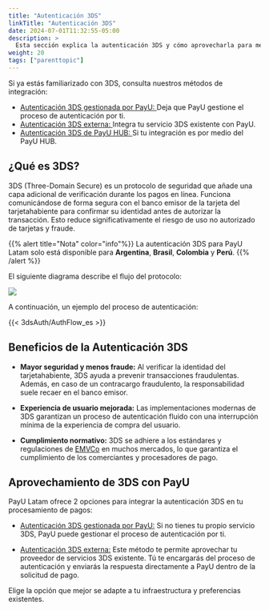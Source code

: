 ```yaml
---
title: "Autenticación 3DS"
linkTitle: "Autenticación 3DS"
date: 2024-07-01T11:32:55-05:00
description: >
  Esta sección explica la autenticación 3DS y cómo aprovecharla para mejorar la seguridad en tu procesamiento de pagos con PayU.  
weight: 20
tags: ["parenttopic"]
---
```


Si ya estás familiarizado con 3DS, consulta nuestros métodos de integración:
* <a href="http://developers.payulatam.com/latam/es/docs/services/3dsauthentication/payu-handled-3ds-authentication.html" target="_blank">Autenticación 3DS gestionada por PayU: </a> Deja que PayU gestione el proceso de autenticación por ti.
* <a href="http://developers.payulatam.com/latam/es/docs/services/3dsauthentication/external-3ds-authentication.html" target="_blank">Autenticación 3DS externa: </a> Integra tu servicio 3DS existente con PayU.
* <a href="https://developers.paymentsos.com/docs/flows-and-operations/three-d-secure-two.html" target="_blank">Autenticación 3DS de PayU HUB: </a> Si tu integración es por medio del PayU HUB.

## ¿Qué es 3DS?
3DS (Three-Domain Secure) es un protocolo de seguridad que añade una capa adicional de verificación durante los pagos en línea. Funciona comunicándose de forma segura con el banco emisor de la tarjeta del tarjetahabiente para confirmar su identidad antes de autorizar la transacción. Esto reduce significativamente el riesgo de uso no autorizado de tarjetas y fraude.

{{% alert title="Nota" color="info"%}}
La autenticación 3DS para PayU Latam solo está disponible para **Argentina**, **Brasil**, **Colombia** y **Perú**.
{{% /alert %}}

El siguiente diagrama describe el flujo del protocolo:

![](/assets/3DS/3DS_FLOW_ES.png)

A continuación, un ejemplo del proceso de autenticación:

{{< 3dsAuth/AuthFlow_es >}}

## Beneficios de la Autenticación 3DS
* **Mayor seguridad y menos fraude:** Al verificar la identidad del tarjetahabiente, 3DS ayuda a prevenir transacciones fraudulentas. Además, en caso de un contracargo fraudulento, la responsabilidad suele recaer en el banco emisor.

* **Experiencia de usuario mejorada:** Las implementaciones modernas de 3DS garantizan un proceso de autenticación fluido con una interrupción mínima de la experiencia de compra del usuario.

* **Cumplimiento normativo:** 3DS se adhiere a los estándares y regulaciones de <a href="https://www.emvco.com/emv-technologies/3d-secure/" target="_blank">EMVCo</a> en muchos mercados, lo que garantiza el cumplimiento de los comerciantes y procesadores de pago.

## Aprovechamiento de 3DS con PayU
PayU Latam ofrece 2 opciones para integrar la autenticación 3DS en tu procesamiento de pagos:

* <a href="http://developers.payulatam.com/latam/es/docs/services/3dsauthentication/payu-handled-3ds-authentication.html" target="_blank">Autenticación 3DS gestionada por PayU:</a> Si no tienes tu propio servicio 3DS, PayU puede gestionar el proceso de autenticación por ti.

* <a href="http://developers.payulatam.com/latam/es/docs/services/3dsauthentication/external-3ds-authentication.html" target="_blank">Autenticación 3DS externa:</a> Este método te permite aprovechar tu proveedor de servicios 3DS existente. Tú te encargarás del proceso de autenticación y enviarás la respuesta directamente a PayU dentro de la solicitud de pago.

Elige la opción que mejor se adapte a tu infraestructura y preferencias existentes.
